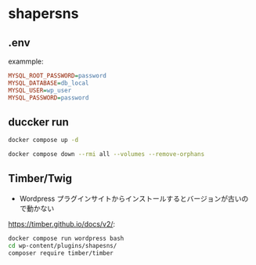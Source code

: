 # shapersns

## .env

exammple:

```ini
MYSQL_ROOT_PASSWORD=password
MYSQL_DATABASE=db_local
MYSQL_USER=wp_user
MYSQL_PASSWORD=password
```

## duccker run

```bash
docker compose up -d
```

```bash
docker compose down --rmi all --volumes --remove-orphans
```

## Timber/Twig

- Wordpress プラグインサイトからインストールするとバージョンが古いので動かない

https://timber.github.io/docs/v2/:

```bash
docker compose run wordpress bash
cd wp-content/plugins/shapesns/
composer require timber/timber
```
